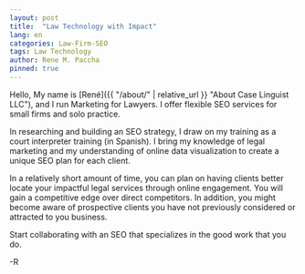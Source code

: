 ```yaml
---
layout: post
title:  "Law Technology with Impact"
lang: en
categories: Law-Firm-SEO
tags: Law Technology
author: Rene M. Paccha
pinned: true
---
```




Hello, My name is [René]({{ "/about/" | relative_url }} "About Case Linguist LLC"), and I run Marketing for Lawyers. I offer flexible SEO services for small firms and solo practice.

In researching and building an SEO strategy, I draw on my training as a court interpreter training (in Spanish). I bring my knowledge of legal marketing and my understanding of online data visualization to create a unique SEO plan for each client.

In a relatively short amount of time, you can plan on having clients better locate your impactful legal services through online engagement. You will gain a competitive edge over direct competitors.   In addition, you might become aware of prospective clients you have not previously considered or attracted to you business.

Start collaborating with an SEO that specializes in the good work that you do.

-R
